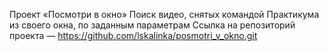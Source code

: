 Проект «Посмотри в окно»
Поиск видео, снятых командой Практикума из своего окна, по заданным параметрам
Ссылка на репозиторий проекта — https://github.com/lskalinka/posmotri_v_okno.git
